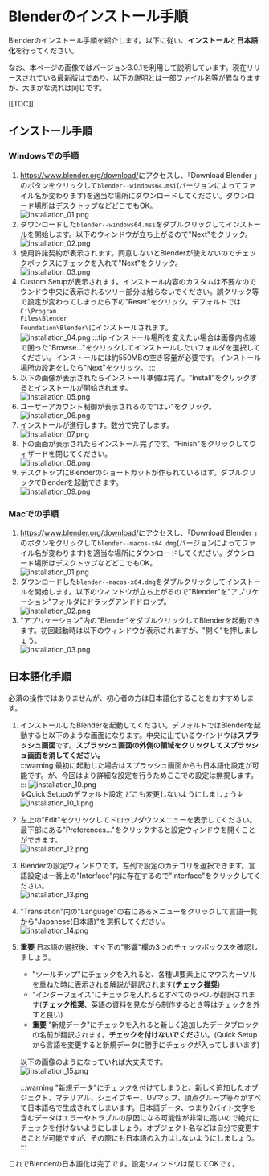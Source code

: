 # Blenderのインストール手順

Blenderのインストール手順を紹介します。以下に従い、**インストール**と**日本語化**を行ってください。

なお、本ページの画像ではバージョン3.0.1を利用して説明しています。現在リリースされている最新版は<blenderVersion />であり、以下の説明とは一部ファイル名等が異なりますが、大まかな流れは同じです。

[[TOC]]

## インストール手順

### Windowsでの手順

1. <https://www.blender.org/download/>にアクセスし、「Download Blender <blenderVersion />」のボタンをクリックして<code>blender-<blenderVersion />-windows64.msi</code>(バージョンによってファイル名が変わります)を適当な場所にダウンロードしてください。ダウンロード場所はデスクトップなどどこでもOK。  
  ![installation_01.png](./imgs/installation_01.png)
2. ダウンロードした<code>blender-<blenderVersion />-windows64.msi</code>をダブルクリックしてインストールを開始します。以下のウィンドウが立ち上がるので"Next"をクリック。  
  ![installation_02.png](./imgs/installation_02.png)
3. 使用許諾契約が表示されます。同意しないとBlenderが使えないのでチェックボックスにチェックを入れて"Next"をクリック。  
  ![installation_03.png](./imgs/installation_03.png)
4. Custom Setupが表示されます。インストール内容のカスタムは不要なのでウンドウ中央に表示されるツリー部分は触らないでください。誤クリック等で設定が変わってしまったら下の"Reset"をクリック。デフォルトでは<code>C:\Program Files\Blender Foundation\Blender\\<blenderVersion is-short="true"/></code>にインストールされます。  
    ![installation_04.png](./imgs/installation_04.png)
    :::tip
    インストール場所を変えたい場合は画像内点線で囲った"Browse..."をクリックしてインストールしたいフォルダを選択してください。インストールには約550MBの空き容量が必要です。インストール場所の設定をしたら"Next"をクリック。
    :::
5. 以下の画像が表示されたらインストール準備は完了。"Install"をクリックするとインストールが開始されます。  
  ![installation_05.png](./imgs/installation_05.png)
6. ユーザーアカウント制御が表示されるので"はい"をクリック。  
  ![installation_06.png](./imgs/installation_06.png)
7. インストールが進行します。数分で完了します。  
  ![installation_07.png](./imgs/installation_07.png)
8. 下の画面が表示されたらインストール完了です。"Finish"をクリックしてウィザードを閉じてください。  
  ![installation_08.png](./imgs/installation_08.png)
9. デスクトップにBlenderのショートカットが作られているはず。ダブルクリックでBlenderを起動できます。  
  ![installation_09.png](./imgs/installation_09.png)

### Macでの手順

1. <https://www.blender.org/download/>にアクセスし、「Download Blender <blenderVersion />」のボタンをクリックして<code>blender-<blenderVersion />-macos-x64.dmg</code>(バージョンによってファイル名が変わります)を適当な場所にダウンロードしてください。ダウンロード場所はデスクトップなどどこでもOK。  
  ![installation_01.png](./imgs/installation_mac_01.png)
2. ダウンロードした<code>blender-<blenderVersion />-macos-x64.dmg</code>をダブルクリックしてインストールを開始します。以下のウィンドウが立ち上がるので"Blender"を"アプリケーション"フォルダにドラッグアンドドロップ。  
  ![installation_02.png](./imgs/installation_mac_02.png)
3. "アプリケーション"内の"Blender"をダブルクリックしてBlenderを起動できます。初回起動時は以下のウィンドウが表示されますが、"開く"を押しましょう。  
  ![installation_03.png](./imgs/installation_mac_03.png)

## 日本語化手順

必須の操作ではありませんが、初心者の方は日本語化することをおすすめします。

1. インストールしたBlenderを起動してください。デフォルトではBlenderを起動すると以下のような画面になります。中央に出ているウインドウは**スプラッシュ画面**です。**スプラッシュ画面の外側の領域をクリックしてスプラッシュ画面を消してください。**  
    :::warning
    最初に起動した場合はスプラッシュ画面からも日本語化設定が可能です。が、今回はより詳細な設定を行うためここでの設定は無視します。
    :::
    ![installation_10.png](./imgs/installation_10.png)  
    ↓Quick Setupのデフォルト設定 どこも変更しないようにしましょう↓  
    ![installation_10_1.png](./imgs/installation_10_1.png)
2. 左上の"Edit"をクリックしてドロップダウンメニューを表示してください。最下部にある"Preferences..."をクリックすると設定ウィンドウを開くことができます。  
  ![installation_12.png](./imgs/installation_12.png)
3. Blenderの設定ウィンドウです。左列で設定のカテゴリを選択できます。言語設定は一番上の"Interface"内に存在するので"Interface"をクリックしてください。  
  ![installation_13.png](./imgs/installation_13.png)
4. "Translation"内の"Language"の右にあるメニューをクリックして言語一覧から"Japanese(日本語)"を選択してください。  
  ![installation_14.png](./imgs/installation_14.png)
5. **重要** 日本語の選択後、すぐ下の"影響"欄の3つのチェックボックスを確認しましょう。  
   - "ツールチップ"にチェックを入れると、各種UI要素上にマウスカーソルを重ねた時に表示される解説が翻訳されます(**チェック推奨**)
   - "インターフェイス"にチェックを入れるとすべてのラベルが翻訳されます(**チェック推奨**、英語の資料を見ながら制作するとき等はチェックを外すと良い)
   - **重要** "新規データ"にチェックを入れると新しく追加したデータブロックの名前が翻訳されます。**チェックを付けないでください**。(Quick Setupから言語を変更すると新規データに勝手にチェックが入ってしまいます)

    以下の画像のようになっていれば大丈夫です。  
    ![installation_15.png](./imgs/installation_15.png)

    :::warning
    "新規データ"にチェックを付けてしまうと、新しく追加したオブジェクト、マテリアル、シェイプキー、UVマップ、頂点グループ等々がすべて日本語名で生成されてしまいます。日本語データ、つまり2バイト文字を含むデータはエラーやトラブルの原因になる可能性が非常に高いので絶対にチェックを付けないようにしましょう。オブジェクト名などは自分で変更することが可能ですが、その際にも日本語の入力はしないようにしましょう。
    :::

これでBlenderの日本語化は完了です。設定ウィンドウは閉じてOKです。
